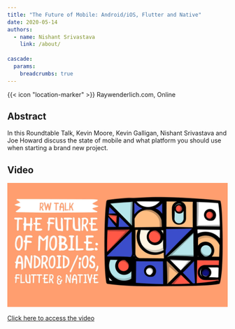 ```yaml
---
title: "The Future of Mobile: Android/iOS, Flutter and Native"
date: 2020-05-14
authors:
  - name: Nishant Srivastava
    link: /about/
    
cascade:
  params:
    breadcrumbs: true
---
```


{{< icon "location-marker" >}} Raywenderlich.com, Online

<!--more-->

## Abstract

In this Roundtable Talk, Kevin Moore, Kevin Galligan, Nishant Srivastava and Joe Howard discuss the state of mobile and what platform you should use when starting a brand new project.

## Video

<a href="https://www.raywenderlich.com/10524005-the-future-of-mobile-android-ios-flutter-and-native" target="_blank">

  <img src="thumb.png" />

  <p>Click here to access the video</p>
</a>

